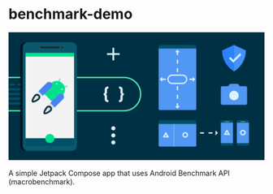 # benchmark-demo

<img src="https://github.com/raheemadamboev/benchmark-demo/blob/master/banner.png" />

A simple Jetpack Compose app that uses Android Benchmark API (macrobenchmark).
